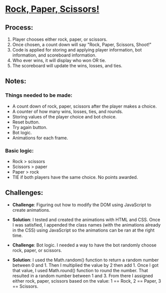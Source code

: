 # [Rock, Paper, Scissors!](https://stanleyjh.github.io/Rock_Paper_Scissors/)

## Process:
1. Player chooses either rock, paper, or scissors.
2. Once chosen, a count down will say "Rock, Paper, Scissors, Shoot!"
3. Code is applied for storing and applying player information, bot information, and scoreboard information.
4. Who ever wins, it will display who won OR tie.
5. The scoreboard will update the wins, losses, and ties.

## Notes:
### Things needed to be made:
- A count down of rock, paper, scissors after the player makes a choice.
- A counter of how many wins, losses, ties, and rounds.
- Storing values of the player choice and bot choice.
- Reset button.
- Try again button.
- Bot logic.
- Animations for each frame.

### Basic logic:
- Rock > scissors
- Scissors > paper
- Paper > rock
- TIE if both players have the same choice. No points awarded.

## Challenges:
- **Challenge**: Figuring out how to modify the DOM using JavaScript to create animations. 
- **Solution**: I tested and created the animations with HTML and CSS. Once I was satisfied, I appended the class names (with the animations already in the CSS) using JavaScript so the animations can be ran at the right time.

- **Challenge**: Bot logic. I needed a way to have the bot randomly choose rock, paper, or scissors.
- **Solution**: I used the Math.random() function to return a random number between 0 and 1. Then I multiplied the value by 2 then add 1. Once I got that value, I used Math.round() function to round the number. That resulted in a random number between 1 and 3. From there I assigned either rock, paper, scissors based on the value: 1 == Rock, 2 == Paper, 3 == Scissors.
